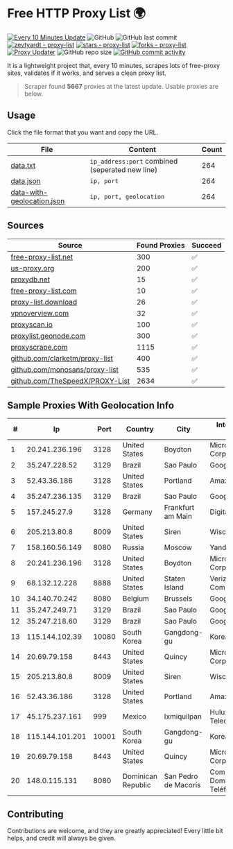 
# Free HTTP Proxy List 🌍

[![Every 10 Minutes Update](https://github.com/mertguvencli/http-proxy-list/actions/workflows/main.yml/badge.svg?branch=main)](https://github.com/mertguvencli/http-proxy-list/actions/workflows/main.yml)
![GitHub](https://img.shields.io/github/license/mertguvencli/http-proxy-list)
![GitHub last commit](https://img.shields.io/github/last-commit/mertguvencli/http-proxy-list)
[![zevtyardt - proxy-list](https://img.shields.io/static/v1?label=zevtyardt&message=proxy-list&color=blue&logo=github)](https://github.com/zevtyardt/proxy-list "Go to GitHub repo")
[![stars - proxy-list](https://img.shields.io/github/stars/zevtyardt/proxy-list?style=social)](https://github.com/zevtyardt/proxy-list)
[![forks - proxy-list](https://img.shields.io/github/forks/zevtyardt/proxy-list?style=social)](https://github.com/zevtyardt/proxy-list)
[![Proxy Updater](https://github.com/zevtyardt/proxy-list/workflows/Proxy%20Updater/badge.svg)](https://github.com/zevtyardt/proxy-list/actions?query=workflow:"Proxy+Updater")
![GitHub repo size](https://img.shields.io/github/repo-size/zevtyardt/proxy-list)
[![GitHub commit activity](https://img.shields.io/github/commit-activity/m/zevtyardt/proxy-list?logo=commits)](https://github.com/zevtyardt/proxy-list/commits/main)

It is a lightweight project that, every 10 minutes, scrapes lots of free-proxy sites, validates if it works, and serves a clean proxy list.

> Scraper found **5667** proxies at the latest update. Usable proxies are below.

## Usage

Click the file format that you want and copy the URL.

|File|Content|Count|
|----|-------|-----|
|[data.txt](https://raw.githubusercontent.com/mertguvencli/http-proxy-list/main/proxy-list/data.txt)|`ip_address:port` combined (seperated new line)|264|
|[data.json](https://raw.githubusercontent.com/mertguvencli/http-proxy-list/main/proxy-list/data.json)|`ip, port`|264|
|[data-with-geolocation.json](https://raw.githubusercontent.com/mertguvencli/http-proxy-list/main/proxy-list/data-with-geolocation.json)|`ip, port, geolocation`|264|

## Sources

|Source|Found Proxies|Succeed|
|------|-------------|-------|
|[free-proxy-list.net](https://free-proxy-list.net)|300|✅|
|[us-proxy.org](https://www.us-proxy.org)|200|✅|
|[proxydb.net](http://proxydb.net)|15|✅|
|[free-proxy-list.com](https://free-proxy-list.com/?page=&port=&type%5B%5D=http&type%5B%5D=https&up_time=0&search=Search)|10|✅|
|[proxy-list.download](https://www.proxy-list.download/HTTP)|26|✅|
|[vpnoverview.com](https://vpnoverview.com/privacy/anonymous-browsing/free-proxy-servers)|32|✅|
|[proxyscan.io](https://www.proxyscan.io)|100|✅|
|[proxylist.geonode.com](https://proxylist.geonode.com/api/proxy-list?limit=300&page=1&sort_by=lastChecked&sort_type=desc&protocols=http,https)|300|✅|
|[proxyscrape.com](https://api.proxyscrape.com/v2/?request=displayproxies&protocol=http&timeout=10000&country=all&ssl=all&anonymity=all)|1115|✅|
|[github.com/clarketm/proxy-list](https://raw.githubusercontent.com/clarketm/proxy-list/master/proxy-list-raw.txt)|400|✅|
|[github.com/monosans/proxy-list](https://raw.githubusercontent.com/monosans/proxy-list/main/proxies/http.txt)|535|✅|
|[github.com/TheSpeedX/PROXY-List](https://raw.githubusercontent.com/TheSpeedX/PROXY-List/master/http.txt)|2634|✅|


## Sample Proxies With Geolocation Info

|#|Ip|Port|Country|City|Internet Service Provider|
|-|--|----|-------|----|-------------------------|
|1|20.241.236.196|3128|United States|Boydton|Microsoft Corporation|
|2|35.247.228.52|3129|Brazil|Sao Paulo|Google LLC|
|3|52.43.36.186|3128|United States|Portland|Amazon.com, Inc.|
|4|35.247.236.135|3129|Brazil|Sao Paulo|Google LLC|
|5|157.245.27.9|3128|Germany|Frankfurt am Main|DigitalOcean, LLC|
|6|205.213.80.8|8009|United States|Siren|WiscNet|
|7|158.160.56.149|8080|Russia|Moscow|Yandex.Cloud LLC|
|8|20.241.236.196|3128|United States|Boydton|Microsoft Corporation|
|9|68.132.12.228|8888|United States|Staten Island|Verizon Communications|
|10|34.140.70.242|8080|Belgium|Brussels|Google LLC|
|11|35.247.249.71|3129|Brazil|Sao Paulo|Google LLC|
|12|35.247.218.60|3129|Brazil|Sao Paulo|Google LLC|
|13|115.144.102.39|10080|South Korea|Gangdong-gu|Korea Telecom|
|14|20.69.79.158|8443|United States|Quincy|Microsoft Corporation|
|15|205.213.80.8|8009|United States|Siren|WiscNet|
|16|52.43.36.186|3128|United States|Portland|Amazon.com, Inc.|
|17|45.175.237.161|999|Mexico|Ixmiquilpan|Hulux Telecomunicaciones|
|18|115.144.101.201|10001|South Korea|Gangdong-gu|Korea Telecom|
|19|20.69.79.158|8443|United States|Quincy|Microsoft Corporation|
|20|148.0.115.131|8080|Dominican Republic|San Pedro de Macorís|Compañía Dominicana de Teléfonos S. A.|



## Contributing

Contributions are welcome, and they are greatly appreciated! Every
little bit helps, and credit will always be given.

